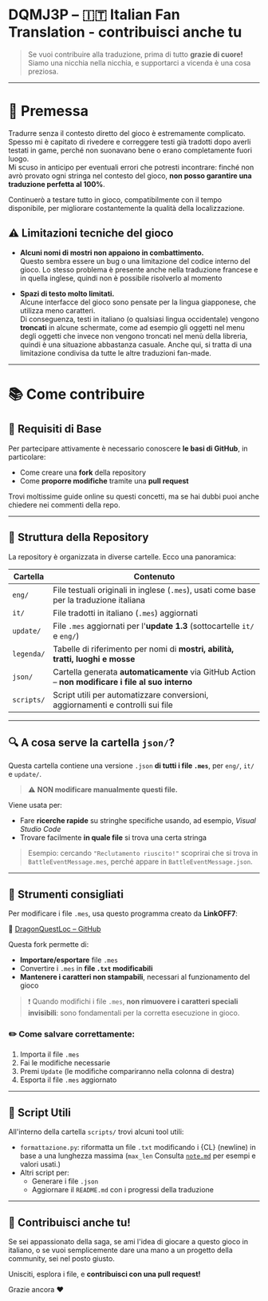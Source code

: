 # DQMJ3P – 🇮🇹 Italian Fan Translation - contribuisci anche tu

> Se vuoi contribuire alla traduzione, prima di tutto **grazie di cuore!**  
> Siamo una nicchia nella nicchia, e supportarci a vicenda è una cosa preziosa.

---

# 📌 Premessa

Tradurre senza il contesto diretto del gioco è estremamente complicato.  
Spesso mi è capitato di rivedere e correggere testi già tradotti dopo averli testati in game, perché non suonavano bene o erano completamente fuori luogo.  
Mi scuso in anticipo per eventuali errori che potresti incontrare: finché non avrò provato ogni stringa nel contesto del gioco, **non posso garantire una traduzione perfetta al 100%**.

Continuerò a testare tutto in gioco, compatibilmente con il tempo disponibile, per migliorare costantemente la qualità della localizzazione.

## ⚠️ Limitazioni tecniche del gioco

- **Alcuni nomi di mostri non appaiono in combattimento.**  
  Questo sembra essere un bug o una limitazione del codice interno del gioco. Lo stesso problema è presente anche nella traduzione francese e in quella inglese, quindi non è possibile risolverlo al momento

- **Spazi di testo molto limitati.**  
  Alcune interfacce del gioco sono pensate per la lingua giapponese, che utilizza meno caratteri.  
  Di conseguenza, testi in italiano (o qualsiasi lingua occidentale) vengono **troncati** in alcune schermate, come ad esempio gli oggetti nel menu degli oggetti che invece non vengono troncati nel menù della libreria, quindi è una situazione abbastanza casuale. Anche qui, si tratta di una limitazione condivisa da tutte le altre traduzioni fan-made.

---

# 📚 Come contribuire

## 🧠 Requisiti di Base

Per partecipare attivamente è necessario conoscere **le basi di GitHub**, in particolare:

- Come creare una **fork** della repository
- Come **proporre modifiche** tramite una **pull request**

Trovi moltissime guide online su questi concetti, ma se hai dubbi puoi anche chiedere nei commenti della repo.

---

## 📁 Struttura della Repository

La repository è organizzata in diverse cartelle. Ecco una panoramica:

| Cartella   | Contenuto                                                                                          |
| ---------- | -------------------------------------------------------------------------------------------------- |
| `eng/`     | File testuali originali in inglese (`.mes`), usati come base per la traduzione italiana            |
| `it/`      | File tradotti in italiano (`.mes`) aggiornati                                                      |
| `update/`  | File `.mes` aggiornati per l'**update 1.3** (sottocartelle `it/` e `eng/`)                         |
| `legenda/` | Tabelle di riferimento per nomi di **mostri, abilità, tratti, luoghi e mosse**                     |
| `json/`    | Cartella generata **automaticamente** via GitHub Action – **non modificare i file al suo interno** |
| `scripts/` | Script utili per automatizzare conversioni, aggiornamenti e controlli sui file                     |

---

## 🔍 A cosa serve la cartella `json/`?

Questa cartella contiene una versione `.json` **di tutti i file `.mes`**, per `eng/`, `it/` e `update/`.

> ⚠️ **NON modificare manualmente questi file.**

Viene usata per:

- Fare **ricerche rapide** su stringhe specifiche usando, ad esempio, _Visual Studio Code_
- Trovare facilmente **in quale file** si trova una certa stringa

> Esempio: cercando `"Reclutamento riuscito!"` scoprirai che si trova in `BattleEventMessage.mes`, perché appare in `BattleEventMessage.json`.

---

## 🧰 Strumenti consigliati

Per modificare i file `.mes`, usa questo programma creato da **LinkOFF7**:

🔗 [DragonQuestLoc – GitHub](https://github.com/LinkOFF7/DragonQuestLoc)

Questa fork permette di:

- **Importare/esportare** file `.mes`
- Convertire i `.mes` in **file `.txt` modificabili**
- **Mantenere i caratteri non stampabili**, necessari al funzionamento del gioco

> ❗ Quando modifichi i file `.mes`, **non rimuovere i caratteri speciali invisibili**: sono fondamentali per la corretta esecuzione in gioco.

### ✏️ Come salvare correttamente:

1. Importa il file `.mes`
2. Fai le modifiche necessarie
3. Premi `Update` (le modifiche compariranno nella colonna di destra)
4. Esporta il file `.mes` aggiornato

---

## 🧪 Script Utili

All'interno della cartella `scripts/` trovi alcuni tool utili:

- `formattazione.py`: riformatta un file `.txt` modificando i {CL} (newline) in base a una lunghezza massima (`max_len` Consulta [`note.md`](https://github.com/Lurpigi/DQMJ3P-IT-FanTranslation/blob/main/note.md) per esempi e valori usati.)
- Altri script per:
  - Generare i file `.json`
  - Aggiornare il `README.md` con i progressi della traduzione

---

## 🤝 Contribuisci anche tu!

Se sei appassionato della saga, se ami l'idea di giocare a questo gioco in italiano, o se vuoi semplicemente dare una mano a un progetto della community, sei nel posto giusto.

Unisciti, esplora i file, e **contribuisci con una pull request!**

Grazie ancora ❤️
